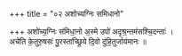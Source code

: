 +++
title = "०२ अशोच्यग्निः समिधानो"

+++
अशो॑च्य॒ग्निः स॑मिधा॒नो अ॒स्मे उपो॑ अदृश्र॒न्तम॑सश्चि॒दन्ताः॑ ।  
अचे॑ति के॒तुरु॒षसः॑ पु॒रस्ता॑च्छ्रि॒ये दि॒वो दु॑हि॒तुर्जाय॑मानः ॥